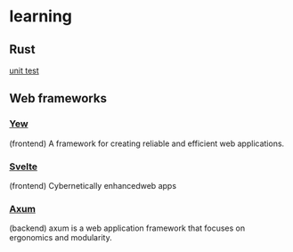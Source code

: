 # learning

## Rust
[unit test](rust/unit_test/rust_unit_test.md)

## Web frameworks
### [Yew](https://yew.rs/)
(frontend)
A framework for creating reliable and efficient web applications.

### [Svelte](https://svelte.dev/)
(frontend)
Cybernetically enhancedweb apps

### [Axum](https://github.com/tokio-rs/axum)
(backend)
axum is a web application framework that focuses on ergonomics and modularity.
